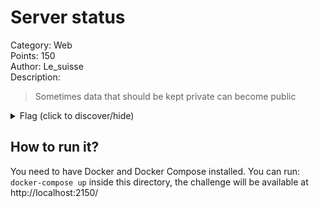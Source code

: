 # Server status
Category: Web  
Points: 150  
Author: Le_suisse  
Description:
> Sometimes data that should be kept private can become public

<details>
    <summary>Flag (click to discover/hide)</summary>
    <p>GH16{server_is_up}</p>
</details>

## How to run it?
You need to have Docker and Docker Compose installed.
You can run: ``docker-compose up`` inside this directory, the challenge will
be available at http://localhost:2150/

